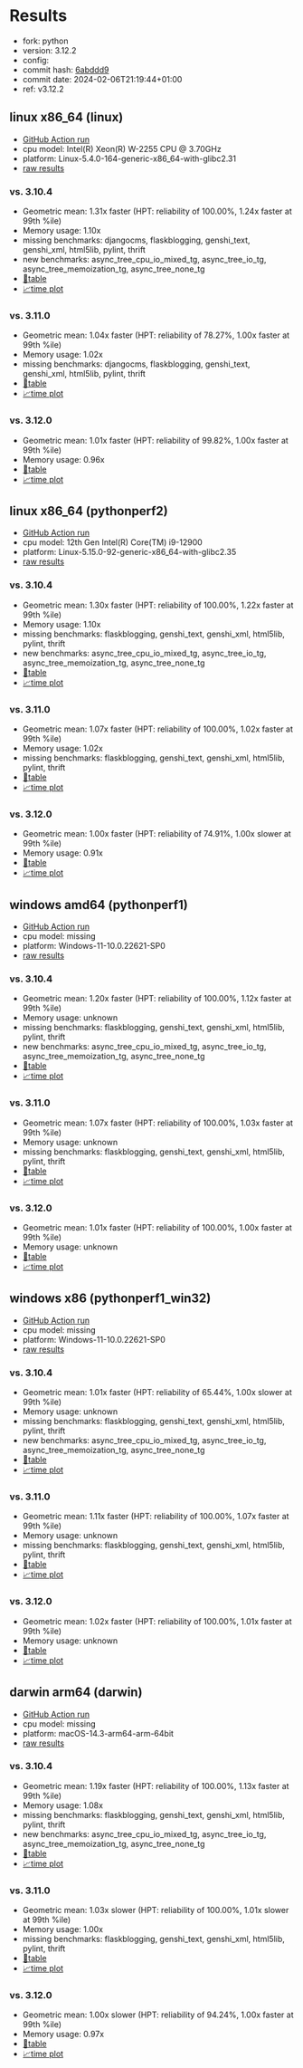 # Results

- fork: python
- version: 3.12.2
- config: 
- commit hash: [6abddd9](https://github.com/python/cpython/commit/6abddd9)
- commit date: 2024-02-06T21:19:44+01:00
- ref: v3.12.2

## linux x86_64 (linux)

- [GitHub Action run](https://github.com/faster-cpython/benchmarking/actions/runs/7844716907)
- cpu model: Intel(R) Xeon(R) W-2255 CPU @ 3.70GHz
- platform: Linux-5.4.0-164-generic-x86_64-with-glibc2.31
- [raw results](bm-20240206-linux-x86_64-python-v3.12.2-3.12.2-6abddd9.json)

### vs. 3.10.4

- Geometric mean: 1.31x faster (HPT: reliability of 100.00%, 1.24x faster at 99th %ile)
- Memory usage: 1.10x
- missing benchmarks: djangocms, flaskblogging, genshi_text, genshi_xml, html5lib, pylint, thrift
- new benchmarks: async_tree_cpu_io_mixed_tg, async_tree_io_tg, async_tree_memoization_tg, async_tree_none_tg
- [📄table](bm-20240206-linux-x86_64-python-v3.12.2-3.12.2-6abddd9-vs-3.10.4.md)
- [📈time plot](bm-20240206-linux-x86_64-python-v3.12.2-3.12.2-6abddd9-vs-3.10.4.png)

### vs. 3.11.0

- Geometric mean: 1.04x faster (HPT: reliability of 78.27%, 1.00x faster at 99th %ile)
- Memory usage: 1.02x
- missing benchmarks: djangocms, flaskblogging, genshi_text, genshi_xml, html5lib, pylint, thrift
- [📄table](bm-20240206-linux-x86_64-python-v3.12.2-3.12.2-6abddd9-vs-3.11.0.md)
- [📈time plot](bm-20240206-linux-x86_64-python-v3.12.2-3.12.2-6abddd9-vs-3.11.0.png)

### vs. 3.12.0

- Geometric mean: 1.01x faster (HPT: reliability of 99.82%, 1.00x faster at 99th %ile)
- Memory usage: 0.96x
- [📄table](bm-20240206-linux-x86_64-python-v3.12.2-3.12.2-6abddd9-vs-3.12.0.md)
- [📈time plot](bm-20240206-linux-x86_64-python-v3.12.2-3.12.2-6abddd9-vs-3.12.0.png)

## linux x86_64 (pythonperf2)

- [GitHub Action run](https://github.com/faster-cpython/benchmarking/actions/runs/7844716907)
- cpu model: 12th Gen Intel(R) Core(TM) i9-12900
- platform: Linux-5.15.0-92-generic-x86_64-with-glibc2.35
- [raw results](bm-20240206-pythonperf2-x86_64-python-v3.12.2-3.12.2-6abddd9.json)

### vs. 3.10.4

- Geometric mean: 1.30x faster (HPT: reliability of 100.00%, 1.22x faster at 99th %ile)
- Memory usage: 1.10x
- missing benchmarks: flaskblogging, genshi_text, genshi_xml, html5lib, pylint, thrift
- new benchmarks: async_tree_cpu_io_mixed_tg, async_tree_io_tg, async_tree_memoization_tg, async_tree_none_tg
- [📄table](bm-20240206-pythonperf2-x86_64-python-v3.12.2-3.12.2-6abddd9-vs-3.10.4.md)
- [📈time plot](bm-20240206-pythonperf2-x86_64-python-v3.12.2-3.12.2-6abddd9-vs-3.10.4.png)

### vs. 3.11.0

- Geometric mean: 1.07x faster (HPT: reliability of 100.00%, 1.02x faster at 99th %ile)
- Memory usage: 1.02x
- missing benchmarks: flaskblogging, genshi_text, genshi_xml, html5lib, pylint, thrift
- [📄table](bm-20240206-pythonperf2-x86_64-python-v3.12.2-3.12.2-6abddd9-vs-3.11.0.md)
- [📈time plot](bm-20240206-pythonperf2-x86_64-python-v3.12.2-3.12.2-6abddd9-vs-3.11.0.png)

### vs. 3.12.0

- Geometric mean: 1.00x faster (HPT: reliability of 74.91%, 1.00x slower at 99th %ile)
- Memory usage: 0.91x
- [📄table](bm-20240206-pythonperf2-x86_64-python-v3.12.2-3.12.2-6abddd9-vs-3.12.0.md)
- [📈time plot](bm-20240206-pythonperf2-x86_64-python-v3.12.2-3.12.2-6abddd9-vs-3.12.0.png)

## windows amd64 (pythonperf1)

- [GitHub Action run](https://github.com/faster-cpython/benchmarking/actions/runs/7844716907)
- cpu model: missing
- platform: Windows-11-10.0.22621-SP0
- [raw results](bm-20240206-pythonperf1-amd64-python-v3.12.2-3.12.2-6abddd9.json)

### vs. 3.10.4

- Geometric mean: 1.20x faster (HPT: reliability of 100.00%, 1.12x faster at 99th %ile)
- Memory usage: unknown
- missing benchmarks: flaskblogging, genshi_text, genshi_xml, html5lib, pylint, thrift
- new benchmarks: async_tree_cpu_io_mixed_tg, async_tree_io_tg, async_tree_memoization_tg, async_tree_none_tg
- [📄table](bm-20240206-pythonperf1-amd64-python-v3.12.2-3.12.2-6abddd9-vs-3.10.4.md)
- [📈time plot](bm-20240206-pythonperf1-amd64-python-v3.12.2-3.12.2-6abddd9-vs-3.10.4.png)

### vs. 3.11.0

- Geometric mean: 1.07x faster (HPT: reliability of 100.00%, 1.03x faster at 99th %ile)
- Memory usage: unknown
- missing benchmarks: flaskblogging, genshi_text, genshi_xml, html5lib, pylint, thrift
- [📄table](bm-20240206-pythonperf1-amd64-python-v3.12.2-3.12.2-6abddd9-vs-3.11.0.md)
- [📈time plot](bm-20240206-pythonperf1-amd64-python-v3.12.2-3.12.2-6abddd9-vs-3.11.0.png)

### vs. 3.12.0

- Geometric mean: 1.01x faster (HPT: reliability of 100.00%, 1.00x faster at 99th %ile)
- Memory usage: unknown
- [📄table](bm-20240206-pythonperf1-amd64-python-v3.12.2-3.12.2-6abddd9-vs-3.12.0.md)
- [📈time plot](bm-20240206-pythonperf1-amd64-python-v3.12.2-3.12.2-6abddd9-vs-3.12.0.png)

## windows x86 (pythonperf1_win32)

- [GitHub Action run](https://github.com/faster-cpython/benchmarking/actions/runs/7844716907)
- cpu model: missing
- platform: Windows-11-10.0.22621-SP0
- [raw results](bm-20240206-pythonperf1_win32-x86-python-v3.12.2-3.12.2-6abddd9.json)

### vs. 3.10.4

- Geometric mean: 1.01x faster (HPT: reliability of 65.44%, 1.00x slower at 99th %ile)
- Memory usage: unknown
- missing benchmarks: flaskblogging, genshi_text, genshi_xml, html5lib, pylint, thrift
- new benchmarks: async_tree_cpu_io_mixed_tg, async_tree_io_tg, async_tree_memoization_tg, async_tree_none_tg
- [📄table](bm-20240206-pythonperf1_win32-x86-python-v3.12.2-3.12.2-6abddd9-vs-3.10.4.md)
- [📈time plot](bm-20240206-pythonperf1_win32-x86-python-v3.12.2-3.12.2-6abddd9-vs-3.10.4.png)

### vs. 3.11.0

- Geometric mean: 1.11x faster (HPT: reliability of 100.00%, 1.07x faster at 99th %ile)
- Memory usage: unknown
- missing benchmarks: flaskblogging, genshi_text, genshi_xml, html5lib, pylint, thrift
- [📄table](bm-20240206-pythonperf1_win32-x86-python-v3.12.2-3.12.2-6abddd9-vs-3.11.0.md)
- [📈time plot](bm-20240206-pythonperf1_win32-x86-python-v3.12.2-3.12.2-6abddd9-vs-3.11.0.png)

### vs. 3.12.0

- Geometric mean: 1.02x faster (HPT: reliability of 100.00%, 1.01x faster at 99th %ile)
- Memory usage: unknown
- [📄table](bm-20240206-pythonperf1_win32-x86-python-v3.12.2-3.12.2-6abddd9-vs-3.12.0.md)
- [📈time plot](bm-20240206-pythonperf1_win32-x86-python-v3.12.2-3.12.2-6abddd9-vs-3.12.0.png)

## darwin arm64 (darwin)

- [GitHub Action run](https://github.com/faster-cpython/benchmarking/actions/runs/7844716907)
- cpu model: missing
- platform: macOS-14.3-arm64-arm-64bit
- [raw results](bm-20240206-darwin-arm64-python-v3.12.2-3.12.2-6abddd9.json)

### vs. 3.10.4

- Geometric mean: 1.19x faster (HPT: reliability of 100.00%, 1.13x faster at 99th %ile)
- Memory usage: 1.08x
- missing benchmarks: flaskblogging, genshi_text, genshi_xml, html5lib, pylint, thrift
- new benchmarks: async_tree_cpu_io_mixed_tg, async_tree_io_tg, async_tree_memoization_tg, async_tree_none_tg
- [📄table](bm-20240206-darwin-arm64-python-v3.12.2-3.12.2-6abddd9-vs-3.10.4.md)
- [📈time plot](bm-20240206-darwin-arm64-python-v3.12.2-3.12.2-6abddd9-vs-3.10.4.png)

### vs. 3.11.0

- Geometric mean: 1.03x slower (HPT: reliability of 100.00%, 1.01x slower at 99th %ile)
- Memory usage: 1.00x
- missing benchmarks: flaskblogging, genshi_text, genshi_xml, html5lib, pylint, thrift
- [📄table](bm-20240206-darwin-arm64-python-v3.12.2-3.12.2-6abddd9-vs-3.11.0.md)
- [📈time plot](bm-20240206-darwin-arm64-python-v3.12.2-3.12.2-6abddd9-vs-3.11.0.png)

### vs. 3.12.0

- Geometric mean: 1.00x slower (HPT: reliability of 94.24%, 1.00x faster at 99th %ile)
- Memory usage: 0.97x
- [📄table](bm-20240206-darwin-arm64-python-v3.12.2-3.12.2-6abddd9-vs-3.12.0.md)
- [📈time plot](bm-20240206-darwin-arm64-python-v3.12.2-3.12.2-6abddd9-vs-3.12.0.png)

